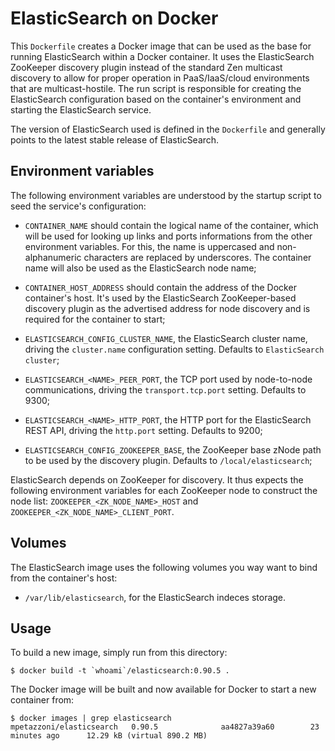 ElasticSearch on Docker
=======================

This `Dockerfile` creates a Docker image that can be used as the base for
running ElasticSearch within a Docker container. It uses the ElasticSearch
ZooKeeper discovery plugin instead of the standard Zen multicast discovery to
allow for proper operation in PaaS/IaaS/cloud environments that are
multicast-hostile. The run script is responsible for creating the ElasticSearch
configuration based on the container's environment and starting the
ElasticSearch service.

The version of ElasticSearch used is defined in the `Dockerfile` and generally
points to the latest stable release of ElasticSearch.

Environment variables
---------------------

The following environment variables are understood by the startup script to
seed the service's configuration:

  - `CONTAINER_NAME` should contain the logical name of the container,
    which will be used for looking up links and ports informations from the
    other environment variables. For this, the name is uppercased and
    non-alphanumeric characters are replaced by underscores. The container name
    will also be used as the ElasticSearch node name;
  - `CONTAINER_HOST_ADDRESS` should contain the address of the Docker
    container's host. It's used by the ElasticSearch ZooKeeper-based discovery
    plugin as the advertised address for node discovery and is required for the
    container to start;

  - `ELASTICSEARCH_CONFIG_CLUSTER_NAME`, the ElasticSearch cluster name,
    driving the `cluster.name` configuration setting. Defaults to
    `ElasticSearch cluster`;
  - `ELASTICSEARCH_<NAME>_PEER_PORT`, the TCP port used by node-to-node
    communications, driving the `transport.tcp.port` setting. Defaults to 9300;
  - `ELASTICSEARCH_<NAME>_HTTP_PORT`, the HTTP port for the ElasticSearch REST
    API, driving the `http.port` setting. Defaults to 9200;
  - `ELASTICSEARCH_CONFIG_ZOOKEEPER_BASE`, the ZooKeeper base zNode path to be
    used by the discovery plugin. Defaults to `/local/elasticsearch`;

ElasticSearch depends on ZooKeeper for discovery. It thus expects the following
environment variables for each ZooKeeper node to construct the node list:
`ZOOKEEPER_<ZK_NODE_NAME>_HOST` and `ZOOKEEPER_<ZK_NODE_NAME>_CLIENT_PORT`.

Volumes
-------

The ElasticSearch image uses the following volumes you way want to bind from
the container's host:

  - `/var/lib/elasticsearch`, for the ElasticSearch indeces storage.

Usage
-----

To build a new image, simply run from this directory:

```
$ docker build -t `whoami`/elasticsearch:0.90.5 .
```

The Docker image will be built and now available for Docker to start a new
container from:

```
$ docker images | grep elasticsearch
mpetazzoni/elasticsearch   0.90.5              aa4827a39a60        23 minutes ago      12.29 kB (virtual 890.2 MB)
```
